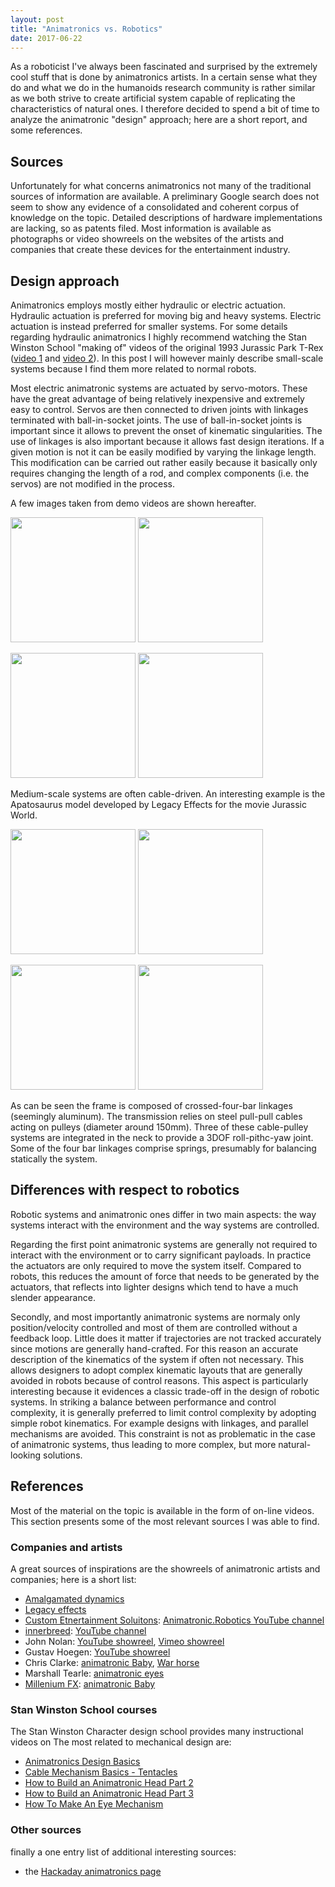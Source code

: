 ```yaml
---
layout: post
title: "Animatronics vs. Robotics"
date: 2017-06-22
---
```


As a roboticist I've always been fascinated and surprised by the extremely cool stuff that is done by animatronics artists. In a certain sense what they do and what we do in the humanoids research community is rather similar as we both strive to create artificial system capable of replicating the characteristics of natural ones. I therefore decided to spend a bit of time to analyze the animatronic "design" approach; here are a short report, and some references.

## Sources

Unfortunately for what concerns animatronics not many of the traditional sources of information are available.
A preliminary Google search does not seem to show any evidence of a consolidated and coherent corpus of knowledge on the topic.
Detailed descriptions of hardware implementations are lacking, so as patents filed.
Most information is available as photographs or video showreels on the websites of the artists and companies that create these devices for the entertainment industry.

## Design approach

Animatronics employs mostly either hydraulic or electric actuation. Hydraulic actuation is preferred for moving big and heavy systems. Electric actuation is instead preferred for smaller systems.
For some details regarding hydraulic animatronics I highly recommend watching the Stan Winston School "making of" videos of the original 1993 Jurassic Park T-Rex ([video 1](https://www.youtube.com/watch?v=4SK1qTnhHzI) and [video 2](https://www.youtube.com/watch?v=EoswY2-1AbM)).
In this post I will however mainly describe small-scale systems because I find them more related to normal robots.

Most electric animatronic systems are actuated by servo-motors. These have the great advantage of being relatively inexpensive and extremely easy to control.
Servos are then connected to driven joints with linkages terminated with ball-in-socket joints.
The use of ball-in-socket joints is important since it allows to prevent the onset of kinematic singularities.
The use of linkages is also important because it allows fast design iterations. If a given motion is not it can be easily modified by varying the linkage length. This modification can be carried out rather easily because it basically only requires changing the length of a rod, and complex components (i.e. the servos) are not modified in the process.

A few images taken from demo videos are shown hereafter.

<img src='/asset-bank/animatronic_wrist_1_col1.jpg' height=200pt/> <img src='/asset-bank/animatronic_wrist_2_col2.jpg' height=200pt/>

<img src='/asset-bank/animatronic_eyes_col1.jpg' height=200pt/> <img src='/asset-bank/animatronic_head_col2.jpg' height=200pt/>

Medium-scale systems are often cable-driven. An interesting example is the Apatosaurus model developed by Legacy Effects for the movie Jurassic World.

<img src='/asset-bank/animatronic_apatosaurus_col1.jpg' height=200pt/> <img src='/asset-bank/animatronic_apatosaurus_neck_1_col3.jpg' height=200pt/>

<img src='/asset-bank/animatronic_apatosaurus_neck_2_col2.jpg' height=200pt/> <img src='/asset-bank/animatronic_apatosaurus_neck_3_col1.jpg' height=200pt/>

As can be seen the frame is composed of crossed-four-bar linkages (seemingly aluminum).
The transmission relies on steel pull-pull cables acting on pulleys (diameter around 150mm).
Three of these cable-pulley systems are integrated in the neck to provide a 3DOF roll-pithc-yaw joint.
Some of the four bar linkages comprise springs, presumably for balancing statically the system.

## Differences with respect to robotics

Robotic systems and animatronic ones differ in two main aspects: the way systems interact with the environment and the way systems are controlled.

Regarding the first point animatronic systems are generally not required to interact with the environment or to carry significant payloads. In practice the actuators are only required to move the system itself. Compared to robots, this reduces the amount of force that needs to be generated by the actuators, that reflects into lighter designs which tend to have a much slender appearance.

Secondly, and most importantly animatronic systems are normaly only position/velocity controlled and most of them are controlled without a feedback loop.
Little does it matter if trajectories are not tracked accurately since motions are generally hand-crafted.
For this reason an accurate description of the kinematics of the system if often not necessary.
This allows designers to adopt complex kinematic layouts that are generally avoided in robots because of control reasons. This aspect is particularly interesting because it evidences a classic trade-off in the design of robotic systems.
In striking a balance between performance and control complexity, it is generally preferred to limit control complexity by adopting simple robot kinematics. For example designs with linkages, and parallel mechanisms are avoided.
This constraint is not as problematic in the case of animatronic systems, thus leading to more complex, but more natural-looking solutions.

## References

Most of the material on the topic is available in the form of on-line videos.
This section presents some of the most relevant sources I was able to find.

### Companies and artists

A great sources of inspirations are the showreels of animatronic artists and companies; here is a short list:
* [Amalgamated dynamics](https://www.youtube.com/user/studioADI)
* [Legacy effects](http://www.legacyefx.com/)
* [Custom Etnertainment Soluitons](http://animatronicrobotics.com/): [Animatronic.Robotics YouTube channel](https://www.youtube.com/channel/UCZa38qET1gZoRLYFCDzzzqw)
* [innerbreed](https://www.innerbreed.co.uk/): [YouTube channel](https://www.youtube.com/channel/UC6z8BJAsDHkoeCcVuw3VmfA)
* John Nolan: [YouTube showreel](https://www.youtube.com/watch?v=HyNh3AXegxw), [Vimeo showreel](https://vimeo.com/112160428)
* Gustav Hoegen: [YouTube showreel](https://www.youtube.com/watch?v=G1iVJExd5vA)
* Chris Clarke: [animatronic Baby](https://www.youtube.com/watch?v=RbgzqFtcALA), [War horse](https://www.youtube.com/watch?v=9vHIoY5Fprk)
* Marshall Tearle: [animatronic eyes](https://www.youtube.com/watch?v=6jqvu_MQ5pc)
* [Millenium FX](http://www.millenniumfx.co.uk/): [animatronic Baby](https://www.youtube.com/watch?v=Dgz4BRivvHo)

### Stan Winston School courses

The Stan Winston Character design school provides many instructional videos on
The most related to mechanical design are:
* [Animatronics Design Basics](https://www.stanwinstonschool.com/tutorials/animatronics-basics-an-introduction-to-the-mechanical-skeleton)
* [Cable Mechanism Basics - Tentacles](https://www.stanwinstonschool.com/tutorials/animatronic-tentacle-mechanism-basics)
* [How to Build an Animatronic Head Part 2](https://www.stanwinstonschool.com/tutorials/character-animatronics-how-to-build-an-animatronic-head-part-2-eye-mechanism-construction-installation)
* [How to Build an Animatronic Head Part 3](https://www.stanwinstonschool.com/tutorials/how-to-build-an-animatronic-head-part-3-eyebrow-and-jaw-mechanisms)
* [How To Make An Eye Mechanism](https://www.stanwinstonschool.com/tutorials/how-to-make-an-eye-mechanism-design-3d-printing-assembly)

### Other sources

finally a one entry list of additional interesting sources:
* the [Hackaday animatronics page](http://hackaday.com/tag/animatronics/)



<!--
other refs
[How to Make Animatronic Characters - Organic Mechanics Part 1 ](https://www.stanwinstonschool.com/tutorials/animatronic-character-creation-organic-mechanics-part-one)

[How to Build an Animatronic Head Part 1](https://www.stanwinstonschool.com/tutorials/character-animatronics-how-to-build-an-animatronic-head-part-1-mechanical-underskull)

[How to Build an Animatronic Head Part 4](https://www.stanwinstonschool.com/tutorials/how-to-build-an-animatronic-head-part-4-lip-mechanisms-skin-testing-basic-programming)

[Puppet Mechanism Basics: Eyes, Eyebrows, Ears - Part 1](https://www.stanwinstonschool.com/tutorials/puppet-mechanism-basics-eyes-brows-ears-part-1)

[Puppet Mechanism Basics - Eyes, Brows & Ears - Part 2](https://www.stanwinstonschool.com/tutorials/puppet-mechanism-basics-eyes-brows-ears-part-2)

http://gadgetfx.wixsite.com/gadgetfx-english/animatronicspuppets
--->
